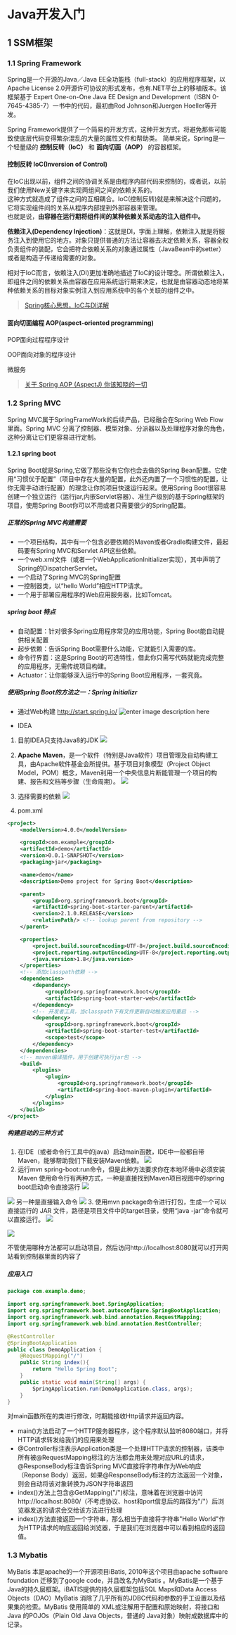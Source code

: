# Java开发入门

## 1 SSM框架

### 1.1 Spring Framework

Spring是一个开源的Java／Java EE全功能栈（full-stack）的应用程序框架，以Apache License 2.0开源许可协议的形式发布，也有.NET平台上的移植版本。该框架基于 Expert One-on-One Java EE Design and Development（ISBN 0-7645-4385-7）一书中的代码，最初由Rod Johnson和Juergen Hoeller等开发。

Spring Framework提供了一个简易的开发方式，这种开发方式，将避免那些可能致使底层代码变得繁杂混乱的大量的属性文件和帮助类。 简单来说，Spring是一个轻量级的 **控制反转（IoC）** 和 **面向切面（AOP）** 的容器框架。

#### 控制反转 IoC(Inversion of Control)

在IoC出现以前，组件之间的协调关系是由程序内部代码来控制的，或者说，以前我们使用New关键字来实现两组间之间的依赖关系的。   
这种方式就造成了组件之间的互相耦合。IoC(控制反转)就是来解决这个问题的，它将实现组件间的关系从程序内部提到外部容器来管理。   
也就是说，**由容器在运行期将组件间的某种依赖关系动态的注入组件中。**

**依赖注入(Dependency Injection)**：这就是DI，字面上理解，依赖注入就是将服务注入到使用它的地方。对象只提供普通的方法让容器去决定依赖关系，容器全权负责组件的装配，它会把符合依赖关系的对象通过属性（JavaBean中的setter）或者是构造子传递给需要的对象。

相对于IoC而言，依赖注入(DI)更加准确地描述了IoC的设计理念。所谓依赖注入，即组件之间的依赖关系由容器在应用系统运行期来决定，也就是由容器动态地将某种依赖关系的目标对象实例注入到应用系统中的各个关联的组件之中。

> [Spring核心思想，IoC与DI详解](https://blog.csdn.net/Baple/article/details/53667767)

#### 面向切面编程 AOP(aspect-oriented programming)

POP面向过程程序设计

OOP面向对象的程序设计

微服务

> [关于 Spring AOP (AspectJ) 你该知晓的一切](https://blog.csdn.net/javazejian/article/details/56267036)

### 1.2 Spring MVC

Spring MVC属于SpringFrameWork的后续产品，已经融合在Spring Web Flow里面。Spring MVC 分离了控制器、模型对象、分派器以及处理程序对象的角色，这种分离让它们更容易进行定制。

#### 1.2.1 spring boot

Spring Boot就是Spring,它做了那些没有它你也会去做的Spring Bean配置。它使用“习惯优于配置”（项目中存在大量的配置，此外还内置了一个习惯性的配置，让你无需手动进行配置）的理念让你的项目快速运行起来。使用Spring Boot很容易创建一个独立运行（运行jar,内嵌Servlet容器）、准生产级别的基于Spring框架的项目，使用Spring Boot你可以不用或者只需要很少的Spring配置。

##### 正常的Spring MVC构建需要

- 一个项目结构，其中有一个包含必要依赖的Maven或者Gradle构建文件，最起码要有Spring MVC和Servlet API这些依赖。
- 一个web.xml文件（或者一个WebApplicationInitializer实现），其中声明了Spring的DispatcherServlet。
- 一个启动了Spring MVC的Spring配置
- 一控制器类，以“hello World”相应HTTP请求。
- 一个用于部署应用程序的Web应用服务器，比如Tomcat。

##### spring boot 特点

- 自动配置：针对很多Spring应用程序常见的应用功能，Spring Boot能自动提供相关配置  
- 起步依赖：告诉Spring Boot需要什么功能，它就能引入需要的库。 
- 命令行界面：这是Spring Boot的可选特性，借此你只需写代码就能完成完整的应用程序，无需传统项目构建。 
- Actuator：让你能够深入运行中的Spring Boot应用程序，一套究竟。

##### 使用Spring Boot的方法之一：Spring Initializr

- 通过Web构建 http://start.spring.io/
![enter image description here](http://upload-images.jianshu.io/upload_images/1637925-8fd3e8f13ba45de6.png?imageMogr2/auto-orient/strip%7CimageView2/2/w/1240)

- IDEA

1. 目前IDEA只支持Java8的JDK
![](http://ww1.sinaimg.cn/large/aa003451gy1fx8qcfxe0pj20jd0h2dgk.jpg)

2. **Apache Maven**，是一个软件（特别是Java软件）项目管理及自动构建工具，由Apache软件基金会所提供。基于项目对象模型（Project Object Model，POM）概念，Maven利用一个中央信息片断能管理一个项目的构建、报告和文档等步骤（生命周期）。
![](http://ww1.sinaimg.cn/large/aa003451gy1fx8qd147zxj20jq0h7gm8.jpg)

3. 选择需要的依赖
![](http://ww1.sinaimg.cn/large/aa003451gy1fx8qd8k36jj20n70h7dgl.jpg)

4. pom.xml
``` xml
<project>
    <modelVersion>4.0.0</modelVersion>

    <groupId>com.example</groupId>
    <artifactId>demo</artifactId>
    <version>0.0.1-SNAPSHOT</version>
    <packaging>jar</packaging>

    <name>demo</name>
    <description>Demo project for Spring Boot</description>

    <parent>
        <groupId>org.springframework.boot</groupId>
        <artifactId>spring-boot-starter-parent</artifactId>
        <version>2.1.0.RELEASE</version>
        <relativePath/> <!-- lookup parent from repository -->
    </parent>

    <properties>
        <project.build.sourceEncoding>UTF-8</project.build.sourceEncoding>
        <project.reporting.outputEncoding>UTF-8</project.reporting.outputEncoding>
        <java.version>1.8</java.version>
    </properties>
	<!-- 添加classpath依赖 -->
    <dependencies>
        <dependency>
            <groupId>org.springframework.boot</groupId>
            <artifactId>spring-boot-starter-web</artifactId>
        </dependency>
		<!-- 开发者工具，当classpath下有文件更新自动触发应用重启 -->
        <dependency>
            <groupId>org.springframework.boot</groupId>
            <artifactId>spring-boot-starter-test</artifactId>
            <scope>test</scope>
        </dependency>
    </dependencies>
	<!-- maven编译插件，用于创建可执行jar包 -->
    <build>
        <plugins>
            <plugin>
                <groupId>org.springframework.boot</groupId>
                <artifactId>spring-boot-maven-plugin</artifactId>
            </plugin>
        </plugins>
    </build>
</project>
```

##### 构建启动的三种方式

1. 在IDE（或者命令行工具中的java）启动main函数，IDE中一般都自带Maven，能够帮助我们下载安装Maven依赖。
![](http://ww1.sinaimg.cn/large/aa003451gy1fx8tn3nrrij20gg0a8mxu.jpg)
2. 运行mvn spring-boot:run命令，但是此种方法要求你在本地环境中必须安装Maven
使用命令行有两种方式，一种是直接找到Maven项目视图中的spring boot启动命令直接运行
![](http://ww1.sinaimg.cn/large/aa003451gy1fx8toc327hj20cy0cr757.jpg)

![](http://ww1.sinaimg.cn/large/aa003451gy1fx9qcflij0j20e20ch755.jpg)
另一种是直接输入命令
![](http://ww1.sinaimg.cn/large/aa003451gy1fx9qeqeclbj20l306vgly.jpg)
3. 使用mvn package命令进行打包，生成一个可以直接运行的 JAR 文件，路径是项目文件中的target目录，使用“java -jar”命令就可以直接运行。
![](http://ww1.sinaimg.cn/large/aa003451gy1fx9qs8geknj20eb097t8v.jpg)

![](http://ww1.sinaimg.cn/large/aa003451gy1fx9qky9vtkj20r70e4jry.jpg)

不管使用哪种方法都可以启动项目，然后访问http://localhost:8080就可以打开网站看到控制器里面的内容了

##### 应用入口
```java
package com.example.demo;

import org.springframework.boot.SpringApplication;
import org.springframework.boot.autoconfigure.SpringBootApplication;
import org.springframework.web.bind.annotation.RequestMapping;
import org.springframework.web.bind.annotation.RestController;

@RestController
@SpringBootApplication
public class DemoApplication {
    @RequestMapping("/")
    public String index(){
        return "Hello Spring Boot";
    }
    public static void main(String[] args) {
        SpringApplication.run(DemoApplication.class, args);
    }
}
```

对main函数所在的类进行修改，时期能接收Http请求并返回内容。

- main()方法启动了一个HTTP服务器程序，这个程序默认监听8080端口，并将HTTP请求转发给我们的应用来处理
- @Controller标注表示Application类是一个处理HTTP请求的控制器，该类中所有被@RequestMapping标注的方法都会用来处理对应URL的请求，@ResponseBody标注告诉Spring MVC直接将字符串作为Web响应（Reponse Body）返回，如果@ResponseBody标注的方法返回一个对象，则会自动将该对象转换为JSON字符串返回
- index()方法上包含@GetMapping("/")标注，意味着在浏览器中访问http://localhost:8080/（不考虑协议、host和port信息后的路径为"/"）后浏览器发送的请求会交给该方法进行处理
- index()方法直接返回一个字符串，那么相当于直接将字符串"Hello World"作为HTTP请求的响应返回给浏览器，于是我们在浏览器中可以看到相应的返回值。

### 1.3 Mybatis

MyBatis 本是apache的一个开源项目iBatis, 2010年这个项目由apache software foundation 迁移到了google code，并且改名为MyBatis 。MyBatis是一个基于Java的持久层框架。iBATIS提供的持久层框架包括SQL Maps和Data Access Objects（DAO）MyBatis 消除了几乎所有的JDBC代码和参数的手工设置以及结果集的检索。MyBatis 使用简单的 XML或注解用于配置和原始映射，将接口和 Java 的POJOs（Plain Old Java Objects，普通的 Java对象）映射成数据库中的记录。
